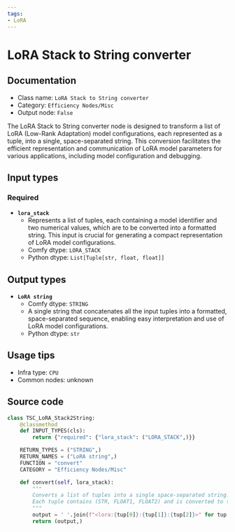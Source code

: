 ```yaml
---
tags:
- LoRA
---
```


# LoRA Stack to String converter
## Documentation
- Class name: `LoRA Stack to String converter`
- Category: `Efficiency Nodes/Misc`
- Output node: `False`

The LoRA Stack to String converter node is designed to transform a list of LoRA (Low-Rank Adaptation) model configurations, each represented as a tuple, into a single, space-separated string. This conversion facilitates the efficient representation and communication of LoRA model parameters for various applications, including model configuration and debugging.
## Input types
### Required
- **`lora_stack`**
    - Represents a list of tuples, each containing a model identifier and two numerical values, which are to be converted into a formatted string. This input is crucial for generating a compact representation of LoRA model configurations.
    - Comfy dtype: `LORA_STACK`
    - Python dtype: `List[Tuple[str, float, float]]`
## Output types
- **`LoRA string`**
    - Comfy dtype: `STRING`
    - A single string that concatenates all the input tuples into a formatted, space-separated sequence, enabling easy interpretation and use of LoRA model configurations.
    - Python dtype: `str`
## Usage tips
- Infra type: `CPU`
- Common nodes: unknown


## Source code
```python
class TSC_LoRA_Stack2String:
    @classmethod
    def INPUT_TYPES(cls):
        return {"required": {"lora_stack": ("LORA_STACK",)}}

    RETURN_TYPES = ("STRING",)
    RETURN_NAMES = ("LoRA string",)
    FUNCTION = "convert"
    CATEGORY = "Efficiency Nodes/Misc"

    def convert(self, lora_stack):
        """
        Converts a list of tuples into a single space-separated string.
        Each tuple contains (STR, FLOAT1, FLOAT2) and is converted to the format "<lora:STR:FLOAT1:FLOAT2>".
        """
        output = ' '.join(f"<lora:{tup[0]}:{tup[1]}:{tup[2]}>" for tup in lora_stack)
        return (output,)

```
